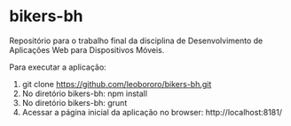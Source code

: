 # bikers-bh
Repositório para o trabalho final da disciplina de Desenvolvimento de Aplicações Web para Dispositivos Móveis.

Para executar a aplicação:

1) git clone https://github.com/leobororo/bikers-bh.git
2) No diretório bikers-bh: npm install
3) No diretório bikers-bh: grunt
4) Acessar a página inicial da aplicação no browser: http://localhost:8181/
